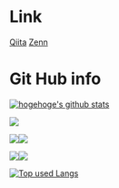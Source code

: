 # Link
[Qiita](https://qiita.com/motamura)
[Zenn](https://zenn.dev/murakamixi)

# Git Hub info
<!-- リポジトリステータス -->
[![hogehoge's github stats](https://github-readme-stats.vercel.app/api?username=murakamixi&hide=contribs&count_private=true&show_icons=true&theme=tokyonight)](https://github.com/murakamixi/)

<!-- リポジトリステータス -->
![](https://github-profile-summary-cards.vercel.app/api/cards/profile-details?username=murakamixi&theme=tokyonight)

<!-- トップ開発言語レポート --><!-- トップコミット言語レポート -->
![](https://github-profile-summary-cards.vercel.app/api/cards/repos-per-language/?username=murakamixi&theme=tokyonight)![](https://github-profile-summary-cards.vercel.app/api/cards/most-commit-language/?username=murakamixi&theme=tokyonight)

<!-- リポジトリステータス --><!-- productive-time -->
![](https://github-profile-summary-cards.vercel.app/api/cards/stats/?username=murakamixi&theme=tokyonight)![](https://github-profile-summary-cards.vercel.app/api/cards/productive-time/?username=murakamixi&theme=tokyonight)

<!-- ソースコード統計 -->
[![Top used Langs](https://github-readme-stats.vercel.app/api/top-langs/?username=murakamixi&layout=compact&theme=tokyonight)](https://github.com/murakamixi/)


<!--
**murakamixi/murakamixi** is a ✨ _special_ ✨ repository because its `README.md` (this file) appears on your GitHub profile.

Here are some ideas to get you started:

- 🔭 I’m currently working on ...
- 🌱 I’m currently learning ...
- 👯 I’m looking to collaborate on ...
- 🤔 I’m looking for help with ...
- 💬 Ask me about ...
- 📫 How to reach me: ...
- 😄 Pronouns: ...
- ⚡ Fun fact: ...
-->
